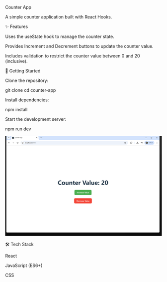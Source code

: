Counter App

A simple counter application built with React Hooks.

✨ Features

Uses the useState hook to manage the counter state.

Provides Increment and Decrement buttons to update the counter value.

Includes validation to restrict the counter value between 0 and 20 (inclusive).

🚀 Getting Started

Clone the repository:

git clone <your-repo-url>
cd counter-app


Install dependencies:

npm install


Start the development server:

npm run dev

![alt text](image.png)



🛠️ Tech Stack

React

JavaScript (ES6+)

CSS
